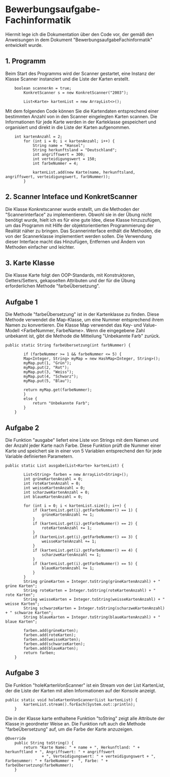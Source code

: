 # Bewerbungsaufgabe-Fachinformatik

Hiermit lege ich die Dokumentation über den Code vor, der gemäß den Anweisungen in dem Dokument "BewerbungsaufgabeFachinformatik" entwickelt wurde.

## 1. Programm

Beim Start des Programms wird der Scanner gestartet, eine Instanz der Klasse Scanner instanziert und die Liste der Karten erstellt.

```
    boolean scannerAn = true;
		KonkretScanner s = new KonkretScanner("2003");

		List<Karte> kartenList = new ArrayList<>();
```

Mit dem folgenden Code können Sie die Kartendaten entsprechend einer bestimmten Anzahl von in den Scanner eingelegten Karten scannen. Die Informationen für jede Karte werden in der Karteklasse gespeichert und organisiert und direkt in die Liste der Karten aufgenommen.

```
    int kartenAnzahl = 2;
		for (int i = 0; i < kartenAnzahl; i++) {
			String name = "Hansel";
			String herkunftsland = "Deutschland";
			int angriffswert = 300;
			int verteidigungswert = 150;
			int farbeNummer = 4;

			kartenList.add(new Karte(name, herkunftsland, angriffswert, verteidigungswert, farbNummer));
		}
```

## 2. Scanner Inteface und KonkretScanner

Die Klasse Konkretscanner wurde erstellt, um die Methoden der "Scannerinterface" zu implementieren. Obwohl sie in der Übung nicht benötigt wurde, hielt ich es für eine gute Idee, diese Klasse hinzuzufügen, um das Programm mit Hilfe der objektorientierten Programmierung der Realität näher zu bringen. Das Scannerinterface enthält die Methoden, die von der Scannerklasse implementiert werden sollen. Die Verwendung dieser Interface macht das Hinzufügen, Entfernen und Ändern von Methoden einfacher und leichter.


## 3. Karte Klasse

Die Klasse Karte folgt den OOP-Standards, mit Konstruktoren, Getters/Setters, gekapselten Attributen und der für die Übung  erforderlichen Methode "farbeÜbersetzung".


## Aufgabe 1

Die Methode "farbeÜbersetzung" ist in der Kartenklasse zu finden. Diese Methode verwendet die Map-Klasse, um eine Nummer entsprechend ihrem Namen zu konvertieren. Die Klasse Map verwendet das Key- und Value-Modell <FarbeNummer, FarbeName>. Wenn die eingegebene Zahl unbekannt ist, gibt die Methode die Mitteilung "Unbekannte Farb" zurück.

```
public static String farbeÜbersetzung(int farbNummer) {
	
		if (farbeNummer >= 1 && farbeNummer <= 5) {
		Map<Integer, String> myMap = new HashMap<Integer, String>();
		myMap.put(1, "Grün");
		myMap.put(2, "Rot");
		myMap.put(3, "Weiss");
		myMap.put(4, "Schwarz");
		myMap.put(5, "Blau");
		
		return myMap.get(farbeNummer);
		}
		else {
			return "Unbekannte Farb";
		}
	}
 ```

## Aufgabe 2

Die Funktion "ausgabe" liefert eine Liste von Strings mit dem Namen und der Anzahl jeder Karte nach Farbe. Diese Funktion prüft die Nummer einer Karte und speichert sie in einer von 5 Variablen entsprechend den für jede Variable definierten Parametern.

```
public static List ausgabe(List<Karte> kartenList) {

		List<String> farben = new ArrayList<String>();
		int grüneKartenAnzahl = 0;
		int roteKartenAnzahl = 0;
		int weisseKartenAnzahl = 0;
		int scharzweKartenAnzahl = 0;
		int blaueKartenAnzahl = 0;

		for (int i = 0; i < kartenList.size(); i++) {
			if (kartenList.get(i).getFarbeNummer() == 1) {
				grüneKartenAnzahl += 1;
			}
			if (kartenList.get(i).getFarbeNummer() == 2) {
				roteKartenAnzahl += 1;
			}
			if (kartenList.get(i).getFarbeNummer() == 3) {
				weisseKartenAnzahl += 1;
			}
			if (kartenList.get(i).getFarbeNummer() == 4) {
				scharzweKartenAnzahl += 1;
			}
			if (kartenList.get(i).getFarbeNummer() == 5) {
				blaueKartenAnzahl += 1;
			}
		}
		String grüneKarten = Integer.toString(grüneKartenAnzahl) + " grüne Karten";
		String roteKarten = Integer.toString(roteKartenAnzahl) + " rote Karten";
		String weisseKarten = Integer.toString(weisseKartenAnzahl) + " weisse Karten";
		String schwarzeKarten = Integer.toString(scharzweKartenAnzahl) + " schwarze Karten";
		String blaueKarten = Integer.toString(blaueKartenAnzahl) + " blaue Karten";

		farben.add(grüneKarten);
		farben.add(roteKarten);
		farben.add(weisseKarten);
		farben.add(schwarzeKarten);
		farben.add(blaueKarten);
		return farben;
	}
```

## Aufgabe 3

Die Funktion "holeKartenVonScanner" ist ein Stream von der List KartenList, der die Liste der Karten mit allen Informationen auf der Konsole anzeigt.

```
public static void holeKartenVonScanner(List kartenList) {
		kartenList.stream().forEach(System.out::println);
	}
```

Die in der Klasse karte enthaltene Funktion "toString" zeigt alle Attribute der Klasse in geordneter Weise an. Die Funktion ruft auch die Methode "farbeÜbersetzung" auf, um die Farbe der Karte anzuzeigen.

```
@Override
	public String toString() {
		return "Karte Name: " + name + ", Herkunftland: " + herkunftland + ", Angriffswert: " + angriffswert
				+ ", Verteidigungswert: " + verteidigungswert + ", Farbenummer: " + farbeNummer +  ", Farbe: " + farbeÜbersetzung(farbeNummer);
	}
```
